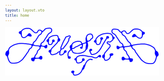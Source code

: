 ```yaml
---
layout: layout.vto
title: home
---
```

<img class="splash" src="assets/images/Austra_Light_Logo-01_blue.svg" alt="Austa" title="Austra" />
